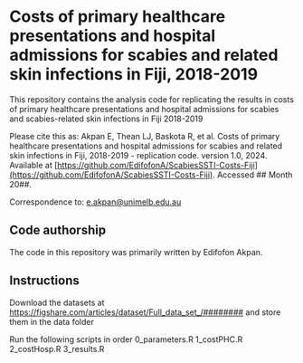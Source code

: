 # Costs of primary healthcare presentations and hospital admissions for scabies and related skin infections in Fiji, 2018-2019
This repository contains the analysis code for replicating the results in costs of primary healthcare presentations and hospital admissions for scabies and scabies-related skin infections in Fiji 2018-2019

Please cite this as: Akpan E, Thean LJ, Baskota R, et al. Costs of primary healthcare presentations and hospital admissions for scabies and related skin infections in Fiji, 2018-2019 - replication code. version 1.0, 2024. Available at [https://github.com/EdifofonA/ScabiesSSTI-Costs-Fiji](https://github.com/EdifofonA/ScabiesSSTI-Costs-Fiji). Accessed ## Month 20##.

Correspondence to: e.akpan@unimelb.edu.au

## Code authorship
The code in this repository was primarily written by Edifofon Akpan.

## Instructions
Download the datasets at https://figshare.com/articles/dataset/Full_data_set_/######## and store them in the data folder

Run the following scripts in order
0_parameters.R
1_costPHC.R
2_costHosp.R
3_results.R
